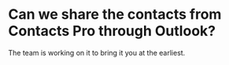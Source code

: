 # Can we share the contacts from Contacts Pro through Outlook?

<p class="no-margin">The team is working on it to bring it you at the earliest.</p>

<Intercom />
<Clarity />
<GoogleAnalytics />

